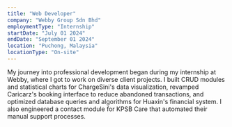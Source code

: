 ```yaml
---
title: "Web Developer"
company: "Webby Group Sdn Bhd"
employmentType: "Internship"
startDate: "July 01 2024"
endDate: "September 01 2024"
location: "Puchong, Malaysia"
locationType: "On-site"
---
```


My journey into professional development began during my internship at Webby, where I got to work on diverse client projects. I built CRUD modules and statistical charts for ChargeSini's data visualization, revamped Caricarz's booking interface to reduce abandoned transactions, and optimized database queries and algorithms for Huaxin's financial system. I also engineered a contact module for KPSB Care that automated their manual support processes.
